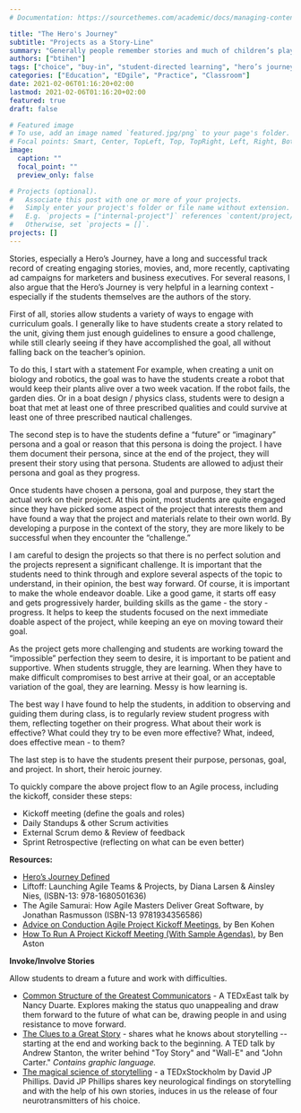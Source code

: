 ```yaml
---
# Documentation: https://sourcethemes.com/academic/docs/managing-content/

title: "The Hero's Journey"
subtitle: "Projects as a Story-Line"
summary: "Generally people remember stories and much of children’s play involves taking on a persona.  Conveniently, many courses involve multiple units, thus allowing multiple rounds of “play” and “identity” for students. The stories they make need to be thoughtful and challenging enough that students successfully complete the “Hero’s Journey,” with a healthy sense of being  uplifted by the challenges encountered on the way. This is quite doable with a thoughtful implementation of an Agile Kickoff process. One of my favorite books on this subject is in the resources below."
authors: ["btihen"]
tags: ["choice", "buy-in", "student-directed learning", "hero’s journey", "challenge", "story-telling"]
categories: ["Education", "EDgile", "Practice", "Classroom"]
date: 2021-02-06T01:16:20+02:00
lastmod: 2021-02-06T01:16:20+02:00
featured: true
draft: false

# Featured image
# To use, add an image named `featured.jpg/png` to your page's folder.
# Focal points: Smart, Center, TopLeft, Top, TopRight, Left, Right, BottomLeft, Bottom, BottomRight.
image:
  caption: ""
  focal_point: ""
  preview_only: false

# Projects (optional).
#   Associate this post with one or more of your projects.
#   Simply enter your project's folder or file name without extension.
#   E.g. `projects = ["internal-project"]` references `content/project/deep-learning/index.md`.
#   Otherwise, set `projects = []`.
projects: []
---
```


Stories, especially a Hero’s Journey, have a long and successful track record of creating engaging stories, movies, and, more recently, captivating ad campaigns for marketers and business executives. For several reasons, I also argue that the Hero’s Journey is very helpful in a learning context - especially if the students themselves are the authors of the story.   

First of all, stories allow students a variety of ways to engage with curriculum goals. I generally like to have students create a story related to the unit, giving them just enough guidelines to ensure a good challenge, while still clearly seeing if they have accomplished the goal, all without falling back on the teacher’s opinion.

To do this, I start with a statement For example, when creating a unit on biology and robotics, the goal was to have the students create a robot that would keep their plants alive over a two week vacation. If the robot fails, the garden dies. Or in a boat design / physics class, students were to design a boat that met at least one of three prescribed qualities and could survive at least one of three prescribed nautical challenges.

The second step is to have the students define a “future” or “imaginary” persona and a goal or reason that this persona is doing the project. I have them document their persona, since at the end of the project, they will present their story using that persona. Students are allowed to adjust their persona and goal as they progress.

Once students have chosen a persona, goal and purpose, they start the actual work on their project. At this point, most students are quite engaged since they have picked some aspect of the project that interests them and have found a way that the project and materials relate to their own world. By developing a purpose in the context of the story, they are more likely to be successful when they encounter the “challenge.”  

I am careful to design the projects so that there is no perfect solution and the projects represent a significant challenge. It is important that the students need to think through and explore several aspects of the topic to understand, in their opinion, the best way forward. Of course, it is important to make the whole endeavor doable. Like a good game, it starts off easy and gets progressively harder, building skills as the game - the story - progress. It helps to keep the students focused on the next immediate doable aspect of the project, while keeping an eye on moving toward their goal.  

As the project gets more challenging and students are working toward the “impossible” perfection they seem to desire, it is important to be patient and supportive. When students struggle, they are learning. When they have to make difficult compromises to best arrive at their goal, or an acceptable variation of the goal, they are learning. Messy is how learning is.

The best way I have found to help the students, in addition to observing and guiding them during class, is to regularly review student progress with them, reflecting together on their progress. What about their work is effective? What could they try to be even more effective? What, indeed, does effective mean - to them?

The last step is to have the students present their purpose, personas, goal, and project. In short, their heroic journey.

To quickly compare the above project flow to an Agile process, including the kickoff, consider these steps:

- Kickoff meeting (define the goals and roles)
- Daily Standups & other Scrum activities
- External Scrum demo & Review of feedback
- Sprint Retrospective (reflecting on what can be even better)

**Resources:**

- [Hero’s Journey Defined](https://en.wikipedia.org/wiki/Hero%27s_journey)
- Liftoff: Launching Agile Teams & Projects, by Diana Larsen & Ainsley Nies, (ISBN-13: 978-1680501636)
- The Agile Samurai: How Agile Masters Deliver Great Software, by Jonathan Rasmusson (ISBN-13 9781934356586)
- [Advice on Conduction Agile Project Kickoff Meetings](https://www.mountaingoatsoftware.com/blog/advice-on-conducting-agile-project-kickoff-meetings), by Ben Kohen
- [How To Run A Project Kickoff Meeting (With Sample Agendas)](https://thedigitalprojectmanager.com/project-kickoff-meeting/), by Ben Aston

**Invoke/Involve Stories**

Allow students to dream a future and work with difficulties.

- [Common Structure of the Greatest Communicators](https://youtu.be/1nYFpuc2Umk) - A TEDxEast talk by Nancy Duarte.  Explores making the status quo unappealing and draw them forward to the future of what can be, drawing people in and using resistance to move forward.
- [The Clues to a Great Story](https://www.ted.com/talks/andrew_stanton_the_clues_to_a_great_story?language=en) - shares what he knows about storytelling -- starting at the end and working back to the beginning. A TED talk by Andrew Stanton, the writer behind "Toy Story" and "Wall-E" and "John Carter." _Contains graphic language._
- [The magical science of storytelling](https://www.youtube.com/watch?v=Nj-hdQMa3uA) - a TEDxStockholm by David JP Phillips.  David JP Phillips shares key neurological findings on storytelling and with the help of his own stories, induces in us the release of four neurotransmitters of his choice.
